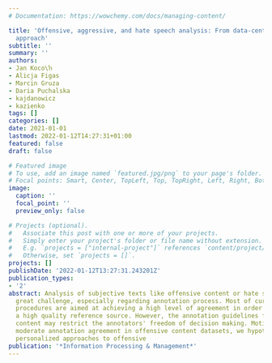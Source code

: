 ```yaml
---
# Documentation: https://wowchemy.com/docs/managing-content/

title: 'Offensive, aggressive, and hate speech analysis: From data-centric to human-centered
  approach'
subtitle: ''
summary: ''
authors:
- Jan Koco\ŉ
- Alicja Figas
- Marcin Gruza
- Daria Puchalska
- kajdanowicz
- kazienko
tags: []
categories: []
date: 2021-01-01
lastmod: 2022-01-12T14:27:31+01:00
featured: false
draft: false

# Featured image
# To use, add an image named `featured.jpg/png` to your page's folder.
# Focal points: Smart, Center, TopLeft, Top, TopRight, Left, Right, BottomLeft, Bottom, BottomRight.
image:
  caption: ''
  focal_point: ''
  preview_only: false

# Projects (optional).
#   Associate this post with one or more of your projects.
#   Simply enter your project's folder or file name without extension.
#   E.g. `projects = ["internal-project"]` references `content/project/deep-learning/index.md`.
#   Otherwise, set `projects = []`.
projects: []
publishDate: '2022-01-12T13:27:31.243201Z'
publication_types:
- '2'
abstract: Analysis of subjective texts like offensive content or hate speech is a
  great challenge, especially regarding annotation process. Most of current annotation
  procedures are aimed at achieving a high level of agreement in order to generate
  a high quality reference source. However, the annotation guidelines for subjective
  content may restrict the annotators' freedom of decision making. Motivated by a
  moderate annotation agreement in offensive content datasets, we hypothesize that
  personalized approaches to offensive
publication: '*Information Processing & Management*'
---
```

